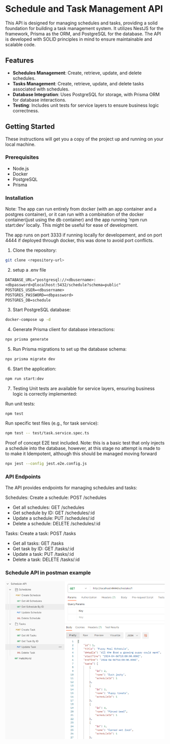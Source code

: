 # Schedule and Task Management API

This API is designed for managing schedules and tasks, providing a solid foundation for building a task management system. It utilizes NestJS for the framework, Prisma as the ORM, and PostgreSQL for the database. The API is developed with SOLID principles in mind to ensure maintainable and scalable code.

## Features

- **Schedules Management**: Create, retrieve, update, and delete schedules.
- **Tasks Management**: Create, retrieve, update, and delete tasks associated with schedules.
- **Database Integration**: Uses PostgreSQL for storage, with Prisma ORM for database interactions.
- **Testing**: Includes unit tests for service layers to ensure business logic correctness.

## Getting Started

These instructions will get you a copy of the project up and running on your local machine.

### Prerequisites

- Node.js
- Docker
- PostgreSQL
- Prisma

### Installation

Note: The app can run entirely from docker (with an app container and a postgres container), or it can run with a combination of the docker container(just using the db container) and the app running 'npm run start:dev' locally.  This might be useful for ease of development.

The app runs on port 3333 if running locally for developement, and on port 4444 if deployed through docker, this was done to avoid port conflicts.

1. Clone the repository:
```bash
git clone <repository-url>
```

2. setup a .env file
```
DATABASE_URL="postgresql://<dbusername>:<dbpassword>@localhost:5432/schedule?schema=public"
POSTGRES_USER=<dbusername>
POSTGRES_PASSWORD=<dbpassword>
POSTGRES_DB=schedule
```

3. Start PostgreSQL database:
```bash
docker-compose up -d
```

4. Generate Prisma client for database interactions:
```bash
npx prisma generate
```

5. Run Prisma migrations to set up the database schema:
```bash
npx prisma migrate dev
```

6. Start the application:
```bash
npm run start:dev
```

7. Testing
Unit tests are available for service layers, ensuring business logic is correctly implemented:

Run unit tests:
```bash
npm test
```

Run specific test files (e.g., for task service):
```bash
npm test -- test/task.service.spec.ts
```

Proof of concept E2E test included. 
Note: this is a basic test that only injects a schedule into the database, however, at this stage no attempt is made to to make it Idempotent, although this should be managed moving forward
```bash
npx jest --config jest.e2e.config.js
```

### API Endpoints
The API provides endpoints for managing schedules and tasks:

Schedules:
Create a schedule: POST /schedules
* Get all schedules: GET /schedules
* Get schedule by ID: GET /schedules/:id
* Update a schedule: PUT /schedules/:id
* Delete a schedule: DELETE /schedules/:id

Tasks:
Create a task: POST /tasks
* Get all tasks: GET /tasks
* Get task by ID: GET /tasks/:id
* Update a task: PUT /tasks/:id
* Delete a task: DELETE /tasks/:id

### Schedule API in postman example
![Schedule Example](schedule.png)

